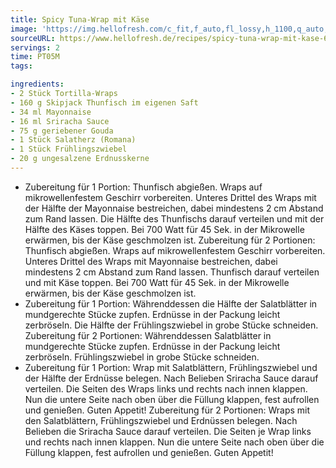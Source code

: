 ```yaml
---
title: Spicy Tuna-Wrap mit Käse
image: 'https://img.hellofresh.com/c_fit,f_auto,fl_lossy,h_1100,q_auto,w_2600/hellofresh_s3/image/spicy-tuna-wrap-mit-kase-3146fcaa.jpg'
sourceURL: https://www.hellofresh.de/recipes/spicy-tuna-wrap-mit-kase-63171d47b42803958405d422
servings: 2
time: PT05M
tags:

ingredients:
- 2 Stück Tortilla-Wraps
- 160 g Skipjack Thunfisch im eigenen Saft
- 34 ml Mayonnaise
- 16 ml Sriracha Sauce
- 75 g geriebener Gouda
- 1 Stück Salatherz (Romana)
- 1 Stück Frühlingszwiebel
- 20 g ungesalzene Erdnusskerne
---
```


- Zubereitung für 1 Portion: Thunfisch abgießen.  Wraps auf mikrowellenfestem Geschirr vorbereiten. Unteres Drittel des Wraps mit der Hälfte der Mayonnaise bestreichen, dabei mindestens 2 cm Abstand zum Rand lassen. Die Hälfte des Thunfischs darauf verteilen und mit der Hälfte des Käses toppen.  Bei 700 Watt für 45 Sek. in der Mikrowelle erwärmen, bis der Käse geschmolzen ist.    Zubereitung für 2 Portionen: Thunfisch abgießen.  Wraps auf mikrowellenfestem Geschirr vorbereiten. Unteres Drittel des Wraps mit Mayonnaise bestreichen, dabei mindestens 2 cm Abstand zum Rand lassen. Thunfisch darauf verteilen und mit  Käse toppen.  Bei 700 Watt für 45 Sek. in der Mikrowelle erwärmen, bis der Käse geschmolzen ist.
- Zubereitung für 1 Portion: Währenddessen die Hälfte der Salatblätter in mundgerechte Stücke zupfen.  Erdnüsse in der Packung leicht zerbröseln.  Die Hälfte der Frühlingszwiebel in grobe Stücke schneiden.   Zubereitung für 2 Portionen:  Währenddessen Salatblätter in mundgerechte Stücke zupfen.  Erdnüsse in der Packung leicht zerbröseln.  Frühlingszwiebel in grobe Stücke schneiden.
- Zubereitung für 1 Portion: Wrap mit Salatblättern, Frühlingszwiebel und der Hälfte der Erdnüsse belegen. Nach Belieben Sriracha Sauce darauf verteilen. Die Seiten des Wraps links und rechts nach innen klappen. Nun die untere Seite nach oben über die Füllung klappen, fest aufrollen und genießen.  Guten Appetit!  Zubereitung für 2 Portionen: Wraps mit den Salatblättern, Frühlingszwiebel und Erdnüssen belegen. Nach Belieben die Sriracha Sauce darauf verteilen. Die Seiten je Wrap links und rechts nach innen klappen. Nun die untere Seite nach oben über die Füllung klappen, fest aufrollen und genießen.  Guten Appetit!
